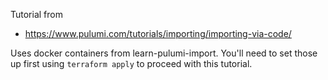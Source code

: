 Tutorial from
- https://www.pulumi.com/tutorials/importing/importing-via-code/

Uses docker containers from learn-pulumi-import. You'll need to set those up first using `terraform apply` to proceed with this tutorial.
